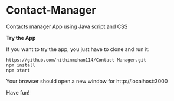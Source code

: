 # Contact-Manager
Contacts manager App using Java script and CSS

**Try the App**

If you want to try the app, you just have to clone and run it:
```
https://github.com/nithinmohan114/Contact-Manager.git
npm install
npm start
```
Your browser should open a new window for http://localhost:3000

Have fun!
